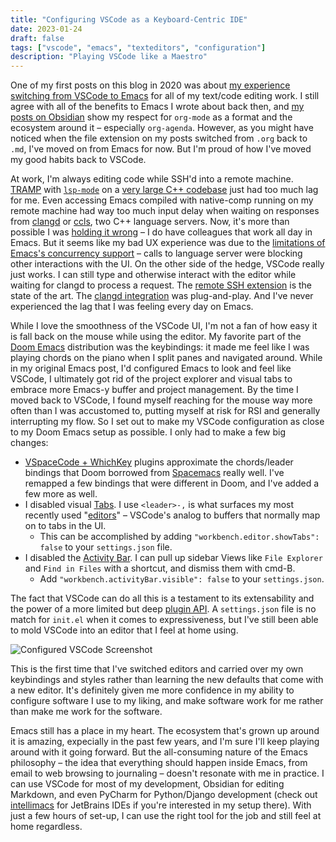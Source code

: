 ```yaml
---
title: "Configuring VSCode as a Keyboard-Centric IDE"
date: 2023-01-24
draft: false
tags: ["vscode", "emacs", "texteditors", "configuration"]
description: "Playing VSCode like a Maestro"
---
```


One of my first posts on this blog in 2020 was about [my experience switching from VSCode to Emacs](https://davi.sh/blog/2020/03/switching-to-emacs/) for all of my text/code editing work. I still agree with all of the benefits to Emacs I wrote about back then, and [my posts on Obsidian](https://davi.sh/blog/2022/01/obsidian-zero/) show my respect for `org-mode` as a format and the ecosystem around it – especially `org-agenda`. However, as you might have noticed when the file extension on my posts switched from `.org` back to `.md`, I've moved on from Emacs for now. But I'm proud of how I've moved my good habits back to VSCode.

At work, I'm always editing code while SSH'd into a remote machine. [TRAMP](https://www.gnu.org/software/tramp/) with [`lsp-mode`](https://github.com/emacs-lsp/lsp-mode) on a [very large C++ codebase](https://github.com/mongodb/mongo) just had too much lag for me. Even accessing Emacs compiled with native-comp running on my remote machine had way too much input delay when waiting on responses from [clangd](https://clangd.llvm.org) or [ccls](https://github.com/MaskRay/ccls), two C++ language servers. Now, it's more than possible I was [holding it wrong](https://www.wired.com/2010/06/iphone-4-holding-it-wrong/) – I do have colleagues that work all day in Emacs.  But it seems like my bad UX experience was due to the [limitations of Emacs's concurrency support](https://www.gnu.org/software/emacs/manual/html_node/elisp/Threads.html) – calls to language server were blocking other interactions with the UI. On the other side of the hedge, VSCode really just works. I can still type and otherwise interact with the editor while waiting for clangd to process a request. The [remote SSH extension](https://code.visualstudio.com/docs/remote/ssh) is the state of the art. The [clangd integration](https://marketplace.visualstudio.com/items?itemName=llvm-vs-code-extensions.vscode-clangd) was plug-and-play. And I've never experienced the lag that I was feeling every day on Emacs.

While I love the smoothness of the VSCode UI, I'm not a fan of how easy it is fall back on the mouse while using the editor. My favorite part of the [Doom Emacs](https://github.com/doomemacs/doomemacs) distribution was the keybindings: it made me feel like I was playing chords on the piano when I split panes and navigated around. While in my original Emacs post, I'd configured Emacs to look and feel like VSCode, I ultimately got rid of the project explorer and visual tabs to embrace more Emacs-y buffer and project management. By the time I moved back to VSCode, I found myself reaching for the mouse way more often than I was accustomed to, putting myself at risk for RSI and generally interrupting my flow. So I set out to make my VSCode configuration as close to my Doom Emacs setup as possible. I only had to make a few big changes:

- [VSpaceCode + WhichKey](https://vspacecode.github.io) plugins approximate the chords/leader bindings that Doom borrowed from [Spacemacs](https://www.spacemacs.org) really well. I've remapped a few bindings that were different in Doom, and I've added a few more as well.
- I disabled visual [Tabs](https://code.visualstudio.com/docs/getstarted/userinterface#_tabs). I use `<leader>-,` is what surfaces my most recently used "[editors](https://code.visualstudio.com/docs/getstarted/userinterface#_open-editors)" – VSCode's analog to buffers that normally map on to tabs in the UI.
	- This can be accomplished by adding `"workbench.editor.showTabs": false` to your `settings.json` file.
- I disabled the [Activity Bar](https://code.visualstudio.com/docs/getstarted/userinterface#_activity-bar). I can pull up sidebar Views like `File Explorer` and `Find in Files` with a shortcut, and dismiss them with cmd-B.
	- Add `"workbench.activityBar.visible": false` to your `settings.json`.

The fact that VSCode can do all this is a testament to its extensability and the power of a more limited but deep [plugin API](https://code.visualstudio.com/api). A `settings.json` file is no match for `init.el` when it comes to expressiveness, but I've still been able to mold VSCode into an editor that I feel at home using.


![Configured VSCode Screenshot](/blog/images/vscode-screenshot.png)

This is the first time that I've switched editors and carried over my own keybindings and styles rather than learning the new defaults that come with a new editor. It's definitely given me more confidence in my ability to configure software I use to my liking, and make software work for me rather than make me work for the software.

Emacs still has a place in my heart. The ecosystem that's grown up around it is amazing, expecially in the past few years, and I'm sure I'll keep playing around with it going forward. But the all-consuming nature of the Emacs philosophy – the idea that everything should happen inside Emacs, from email to web browsing to journaling – doesn't resonate with me in practice. I can use VSCode for most of my development, Obsidian for editing Markdown, and even PyCharm for Python/Django development (check out [intellimacs](https://github.com/MarcoIeni/intellimacs) for JetBrains IDEs if you're interested in my setup there). With just a few hours of set-up, I can use the right tool for the job and still feel at home regardless.
